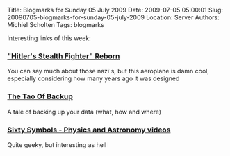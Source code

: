 Title: Blogmarks for Sunday 05 July 2009
Date: 2009-07-05 05:00:01
Slug: 20090705-blogmarks-for-sunday-05-july-2009
Location: Server
Authors: Michiel Scholten
Tags: blogmarks

<p>Interesting links of this week:</p>
<h3><a href="http://news.nationalgeographic.com/news/2009/06/photogalleries/hitlers-stealth-fighter-plane-pictures/index.html">"Hitler's Stealth Fighter" Reborn</a></h3>
<p>You can say much about those nazi's, but this aeroplane is damn cool, especially considering how many years ago it was designed</p>
<h3><a href="http://www.taobackup.com/">The Tao Of Backup</a></h3>
<p>A tale of backing up your data (what, how and where)</p>
<h3><a href="http://www.sixtysymbols.com/">Sixty Symbols - Physics and Astronomy videos</a></h3>
<p>Quite geeky, but interesting as hell</p>
